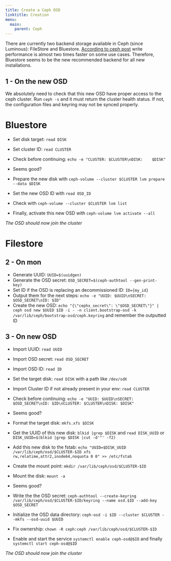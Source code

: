 ```yaml
---
title: Create a Ceph OSD
linktitle: Creation
menu:
  main:
    parent: Ceph
---
```


There are currently two backend storage available in Ceph (since Luminous):
FileStore and Bluestore. [According to ceph post](https://ceph.com/community/new-luminous-bluestore/)
write performance is almost two times faster on some use cases. Therefore,
Bluestore seems to be the new recommended backend for all new installations.

1 - On the new OSD
------------------

We absolutely need to check that this new OSD have proper access to the ceph
cluster. Run `ceph -s` and it must return the cluster health status. If not,
the configuration files and keyring may not be synced properly.

Bluestore
=========

* Set disk target: `read DISK`
* Set cluster ID: `read CLUSTER`
* Check before continuing: `echo -e "CLUSTER: $CLUSTER\nDISK:    $DISK"`
* Seems good?

* Prepare the new disk with `ceph-volume --cluster $CLUSTER lvm prepare --data $DISK`
* Set the new OSD ID with `read OSD_ID`
* Check with `ceph-volume --cluster $CLUSTER lvm list`
* Finally, activate this new OSD with `ceph-volume lvm activate --all`

*The OSD should now join the cluster*

Filestore
=========

2 - On mon
----------

* Generate UUID: `UUID=$(uuidgen)`
* Generate the OSD secret: `OSD_SECRET=$(ceph-authtool --gen-print-key)`
* Set ID if the OSD is replacing an decommissioned ID: `ID={my_id}`
* Output them for the next steps: `echo -e "UUID: $UUID\nSECRET: $OSD_SECRET\nID: $ID"`
* Create the new OSD: `echo "{\"cephx_secret\": \"$OSD_SECRET\"}" | ceph osd new $UUID $ID -i - -n client.bootstrap-osd -k /var/lib/ceph/bootstrap-osd/ceph.keyring` and remember the outputted ID

3 - On new OSD
--------------

* Import UUID: `read UUID`
* Import OSD secret: `read OSD_SECRET`
* Import OSD ID: `read ID`
* Set the target disk: `read DISK` with a path like `/dev/sdX`
* Import Cluster ID if not already present in your env: `read CLUSTER`
* Check before continuing: `echo -e "UUID: $UUID\nSECRET: $OSD_SECRET\nID: $ID\nCLUSTER: $CLUSTER\nDISK: $DISK"`
* Seems good?

* Format the target disk: `mkfs.xfs $DISK`
* Get the UUID of this new disk: `blkid |grep $DISK` and `read DISK_UUID` or `DISK_UUID=$(blkid |grep $DISK |cut -d'"' -f2)`
* Add this new disk to the fstab: `echo "UUID=$DISK_UUID /var/lib/ceph/osd/$CLUSTER-$ID xfs rw,relatime,attr2,inode64,noquota 0 0" >> /etc/fstab`
* Create the mount point: `mkdir /var/lib/ceph/osd/$CLUSTER-$ID`
* Mount the disk: `mount -a`
* Seems good?

* Write the the OSD secret: `ceph-authtool --create-keyring /var/lib/ceph/osd/$CLUSTER-$ID/keyring --name osd.$ID --add-key $OSD_SECRET`
* Initialize the OSD data directory: `ceph-osd -i $ID --cluster $CLUSTER --mkfs --osd-uuid $UUID`
* Fix ownership: `chown -R ceph:ceph /var/lib/ceph/osd/$CLUSTER-$ID`
* Enable and start the service `systemctl enable ceph-osd@$ID` and finally `systemctl start ceph-osd@$ID`

*The OSD should now join the cluster*
